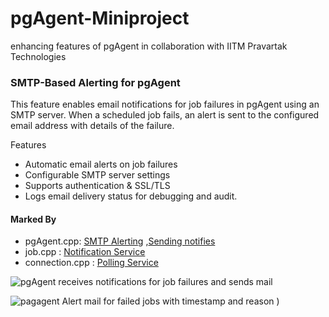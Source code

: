 # pgAgent-Miniproject
enhancing features of pgAgent in collaboration with IITM Pravartak Technologies

### SMTP-Based Alerting for pgAgent
This feature enables email notifications for job failures in pgAgent using an SMTP server. When a scheduled job fails, an alert is sent to the configured email address with details of the failure.

Features
- Automatic email alerts on job failures
- Configurable SMTP server settings
- Supports authentication & SSL/TLS
- Logs email delivery status for debugging and audit.

#### Marked By
- pgAgent.cpp: [SMTP Alerting](https://github.com/DKS2301/pgAgent-Miniproject/blob/8ac251c1708fb8f044041f05536009e4e5655a4b/pgagent/pgAgent.cpp#L44-L169) ,[Sending notifies](https://github.com/DKS2301/pgAgent-Miniproject/blob/8ac251c1708fb8f044041f05536009e4e5655a4b/pgagent/pgAgent.cpp#L213-L222)
- job.cpp : [Notification Service](https://github.com/DKS2301/pgAgent-Miniproject/blob/8ac251c1708fb8f044041f05536009e4e5655a4b/pgagent/job.cpp#L24-L56)
- connection.cpp : [Polling Service](https://github.com/DKS2301/pgAgent-Miniproject/blob/8ac251c1708fb8f044041f05536009e4e5655a4b/pgagent/connection.cpp#L24-L66)

![pgAgent receives notifications for job failures and sends mail](https://github.com/user-attachments/assets/e97467ab-6137-4b6e-86c9-dca9efcce432)

![pagagent Alert mail for failed jobs with timestamp and reason](https://github.com/user-attachments/assets/7b369916-428f-4018-aaa9-8b0d2e82733c)
)

